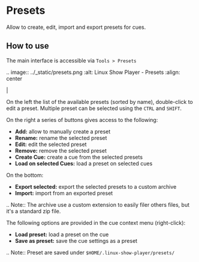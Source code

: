 Presets
=======

Allow to create, edit, import and export presets for cues.

How to use
----------

The main interface is accessible via ``Tools > Presets``

.. image:: ../_static/presets.png
    :alt: Linux Show Player - Presets
    :align: center

|

On the left the list of the available presets (sorted by name), double-click to
edit a preset. Multiple preset can be selected using the ``CTRL`` and ``SHIFT``.

On the right a series of buttons gives access to the following:

* **Add:** allow to manually create a preset
* **Rename:** rename the selected preset
* **Edit:** edit the selected preset
* **Remove:** remove the selected preset
* **Create Cue:** create a cue from the selected presets
* **Load on selected Cues:** load a preset on selected cues

On the bottom:

* **Export selected:** export the selected presets to a custom archive
* **Import:** import from an exported preset

.. Note::
    The archive use a custom extension to easily filer others files, but it's a
    standard zip file.

The following options are provided in the cue context menu (right-click):

* **Load preset:** load a preset on the cue
* **Save as preset:** save the cue settings as a preset

.. Note::
    Preset are saved under ``$HOME/.linux-show-player/presets/``
